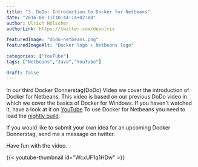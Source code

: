 ```yaml
---
title: "3. DoDo: Introduction to Docker for Netbeans"
date: "2016-08-11T10:44:14+02:00"
author: Ulrich Hölscher
authorLink: https://twitter.com/devulrix

featuredImage: "dodo-netbeans.png"
featuredImageAlt: "Docker logo + Netbeans logo"

categories: ["YouTube"]
tags: ["Netbeans","Java","YouTube"]

draft: false
---
```


In our third Docker Donnerstag(DoDo) Video we cover the introduction of Docker for Netbeans. 
This video is based on our previous DoDo video in which we cover the basics of Docker for Windows. If you haven't watched it, have a look at it on [YouTube](https://www.youtube.com/watch?v=2cfkO70qttw) To use Docker for Netbeans you need to load the [nightly build](http://bits.netbeans.org/download/trunk/nightly/latest/).

If you would like to submit your own idea for an upcoming Docker Donnerstag, send me a message on twitter.

Have fun with the video.

{{< youtube-thumbnail id="WcxUF1q1HDw" >}}